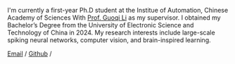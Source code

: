 

I'm currently a first-year Ph.D student at the Institue of Automation, Chinese Academy of Sciences With [Prof. Guoqi Li](https://casialiguoqi.github.io/) as my supervisor. I obtained my Bachelor’s Degree from the University of Electronic Science and Technology of China in 2024. My research interests include large-scale spiking neural networks, computer vision, and brain-inspired learning.

[Email](mailto:qiuxuerui2024@ia.ac.cn) / [Github](https://github.com/bollossom) / 



